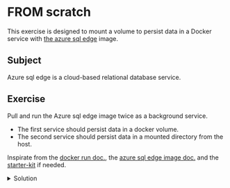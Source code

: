 # FROM scratch

This exercise is designed to mount a volume to persist data in a Docker service with [the azure sql edge](https://hub.docker.com/r/microsoft/azure-sql-edge) image. 

## Subject

Azure sql edge is a cloud-based relational database service.

## Exercise

Pull and run the Azure sql edge image twice as a background service.

- The first service should persist data in a docker volume.
- The second service should persist data in a mounted directory from the host.

Inspirate from the [docker run doc.](https://docs.docker.com/reference/cli/docker/container/run/), the [azure sql edge image doc.](https://hub.docker.com/r/microsoft/azure-sql-edge) and the [starter-kit](../000-starter-kit/README.md) if needed.

<details>
  <summary>Solution</summary>

With a volume
```shell
docker run -d -p 1433:1433 --name sqlsrv -v sqlsrv-data:/var/opt/mssql mcr.microsoft.com/azure-sql-edge
```

With a mounted directory from host
```shell
docker run -d -p 1433:1433 --name sqlsrv -v /path/to/host/directory:/var/opt/mssql -e 'ACCEPT_EULA=1' -e 'MSSQL_SA_PASSWORD=yourStrong(!)Password' mcr.microsoft.com/azure-sql-edge
```

</details>

